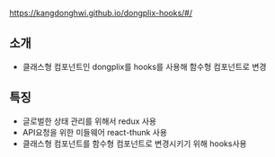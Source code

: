 https://kangdonghwi.github.io/dongplix-hooks/#/

## 소개

- 클래스형 컴포넌트인 dongplix를 hooks를 사용해 함수형 컴포넌트로 변경

## 특징

- 글로벌한 상태 관리를 위해서 redux 사용
- API요청을 위한 미들웨어 react-thunk 사용
- 클래스형 컴포넌트를 함수형 컴포넌트로 변경시키기 위해 hooks사용
